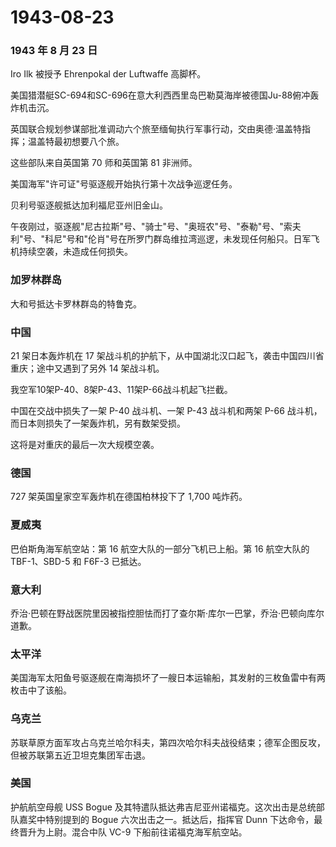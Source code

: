 # 1943-08-23

### 1943 年 8 月 23 日

Iro Ilk 被授予 Ehrenpokal der Luftwaffe 高脚杯。

美国猎潜艇SC-694和SC-696在意大利西西里岛巴勒莫海岸被德国Ju-88俯冲轰炸机击沉。

英国联合规划参谋部批准调动六个旅至缅甸执行军事行动，交由奥德·温盖特指挥；温盖特最初想要八个旅。

这些部队来自英国第 70 师和英国第 81 非洲师。

美国海军"许可证"号驱逐舰开始执行第十次战争巡逻任务。

贝利号驱逐舰抵达加利福尼亚州旧金山。

午夜刚过，驱逐舰"尼古拉斯"号、"骑士"号、"奥班农"号、"泰勒"号、"索夫利"号、"科尼"号和"伦肖"号在所罗门群岛维拉湾巡逻，未发现任何船只。日军飞机持续空袭，未造成任何损失。

### 加罗林群岛

大和号抵达卡罗林群岛的特鲁克。

### 中国

21 架日本轰炸机在 17
架战斗机的护航下，从中国湖北汉口起飞，袭击中国四川省重庆；途中又遇到了另外
14 架战斗机。

我空军10架P-40、8架P-43、11架P-66战斗机起飞拦截。

中国在交战中损失了一架 P-40 战斗机、一架 P-43 战斗机和两架 P-66
战斗机，而日本则损失了一架轰炸机，另有数架受损。

这将是对重庆的最后一次大规模空袭。

### 德国

727 架英国皇家空军轰炸机在德国柏林投下了 1,700 吨炸药。

### 夏威夷

巴伯斯角海军航空站：第 16 航空大队的一部分飞机已上船。第 16 航空大队的
TBF-1、SBD-5 和 F6F-3 已抵达。

### 意大利

乔治·巴顿在野战医院里因被指控胆怯而打了查尔斯·库尔一巴掌，乔治·巴顿向库尔道歉。

### 太平洋

美国海军太阳鱼号驱逐舰在南海损坏了一艘日本运输船，其发射的三枚鱼雷中有两枚击中了该船。

### 乌克兰

苏联草原方面军攻占乌克兰哈尔科夫，第四次哈尔科夫战役结束；德军企图反攻，但被苏联第五近卫坦克集团军击退。

### 美国

护航航空母舰 USS Bogue
及其特遣队抵达弗吉尼亚州诺福克。这次出击是总统部队嘉奖中特别提到的 Bogue
六次出击之一。抵达后，指挥官 Dunn 下达命令，最终晋升为上尉。混合中队
VC-9 下船前往诺福克海军航空站。